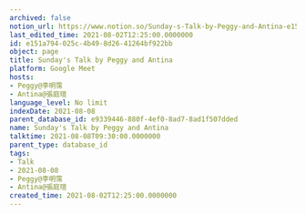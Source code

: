 ```yaml
---
archived: false
notion_url: https://www.notion.so/Sunday-s-Talk-by-Peggy-and-Antina-e151a794025c4b498d2641264bf922bb
last_edited_time: 2021-08-02T12:25:00.0000000
id: e151a794-025c-4b49-8d26-41264bf922bb
object: page
title: Sunday's Talk by Peggy and Antina
platform: Google Meet
hosts:
- Peggy@李明霈
- Antina@張庭瑄
language_level: No limit
indexDate: 2021-08-08
parent_database_id: e9339446-880f-4ef0-8ad7-8ad1f507dded
name: Sunday's Talk by Peggy and Antina
talktime: 2021-08-08T09:30:00.0000000
parent_type: database_id
tags:
- Talk
- 2021-08-08
- Peggy@李明霈
- Antina@張庭瑄
created_time: 2021-08-02T12:25:00.0000000
---
```







